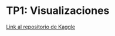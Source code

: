# TP1: Visualizaciones

[Link al repositorio de Kaggle](https://www.kaggle.com/code/ferbalmaceda23/tp1-datos)